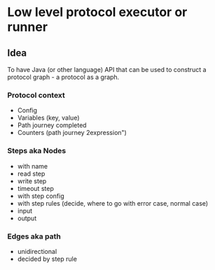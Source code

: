 # Low level protocol executor or runner

## Idea

To have Java (or other language) API that can be used to construct a protocol graph - a protocol as a graph.

### Protocol context

* Config
* Variables (key, value)
* Path journey completed
* Counters (path journey 2expression")

### Steps aka Nodes

* with name
* read step
* write step
* timeout step
* with step config
* with step rules (decide, where to go with error case, normal case)
* input
* output

### Edges aka path

* unidirectional
* decided by step rule
